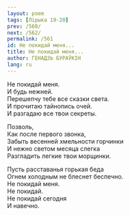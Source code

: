 ```yaml
---
layout: poem
tags: [Лірыка 19-20]
prev: /560/
next: /562/
permalink: /561
id: Не покидай меня...
title: Не покидай меня...
author: ГЕНАДЗЬ БУРАЎКІН
lang: ru
---
```



Не покидай меня.  
И будь нежней.  
Перешепчу тебе все сказки света.  
И прочитаю тайнопись очей.  
И разгадаю все твои секреты.  

Позволь,  
Как после первого звонка,  
Забыть весенней хмельности горчинки   
И нежно светом месяца слегка  
Разгладить легкие твои морщинки.  

Пусть расставанья горькая беда  
Огнем холодным не блеснет беспечно.  
Не покидай меня.  
Не покидай.  
Не покидай сегодня  
И навечно.  

